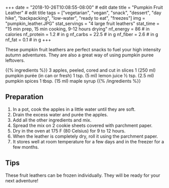 +++
date = "2018-10-26T10:08:55-08:00" # edit date
title = "Pumpkin Fruit Leather" # edit title
tags = ["vegetarian", "vegan", "snack", "dessert", "day hike", "backpacking", "low-water", "ready to eat", "freezes"]
img = "pumpkin_leather.JPG"
stat_servings = "4 large fruit leathers"
stat_time = "15 min prep, 15 min cooking, 9-12 hours drying"
nf_energy = 86 # in calories
nf_protein = 1.2 # in g
nf_carbs = 22.5 # in g
nf_fiber = 2.6 # in g
nf_fat = 0.1 # in g
+++

These pumpkin fruit leathers are perfect snacks to fuel your high intensity autumn adventures. They are also a great way of using pumpkin puree leftovers. 


{{% ingredients %}}
3 apples, peeled, cored and cut in slices
1 (250 ml) pumpkin purée (in can or fresh)
1 tsp. (5 ml) lemon juice
½ tsp. (2.5 ml) pumpkin spices
1 tbsp. (15 ml) maple syrup
{{% /ingredients %}}

## Preparation

1. In a pot, cook the apples in a little water until they are soft.
1. Drain the excess water and purée the apples. 
1. Add all the other ingredients and mix.
1. Spread the mix on 2 cookie sheets covered with parchment paper.
1. Dry in the oven at 175 F (80 Celsius) for 9 to 12 hours.
1. When the leather is completely dry, roll it using the parchment paper.  
1. It stores well at room temperature for a few days and in the freezer for a few months. 



## Tips
These fruit leathers can be frozen individually. They will be ready for your next adventure!

